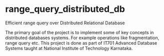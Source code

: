 # range_query_distributed_db
Efficient range query over Distributed Relational Database

The primary goal of the project is to implement some of key concepts in distributed databases systems. For example operations like fragmentation, range query etc. This project is done as part of IT701 Advanced Database Systems taught at National Institute of Technology Karnataka.
